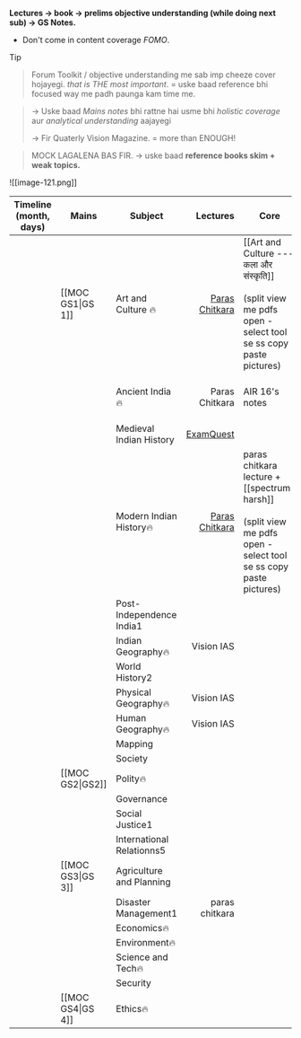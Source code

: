 **Lectures → book → prelims objective understanding (while doing next sub) → GS Notes.**
- Don't come in content coverage *FOMO*.
> [!tip]
> >Forum Toolkit / objective understanding me sab imp cheeze cover hojayegi. *that is THE most important*. = uske baad reference bhi focused way me padh paunga kam time me.
>
> >→ Uske baad *Mains notes* bhi rattne hai usme bhi *holistic coverage* aur *analytical understanding* aajayegi
> >
> >→ Fir Quaterly Vision Magazine. = more than ENOUGH! 
>
> >MOCK LAGALENA BAS FIR.
> > → uske baad **reference books skim + weak topics.**

![[image-121.png]]

| **Timeline** (month, days) | **Mains**         | **Subject**               |                                                                                      **Lectures** | **Core**                                                                                                             | **Objective understanding** | **Strategy** |                          **Reference**                           |
| -------------------------- | ----------------- | ------------------------- | ------------------------------------------------------------------------------------------------: | -------------------------------------------------------------------------------------------------------------------- | --------------------------- | ------------ | :--------------------------------------------------------------: |
|                            | [[MOC GS1\|GS 1]] | Art and Culture 🔥        | [Paras Chitkara](https://www.youtube.com/watch?v=de_dYjUZ5ZA&ab_channel=UPSCBlueprintbyUnacademy) | [[Art and Culture --- कला और संस्कृति]]<br><br>(split view me pdfs open - select tool se ss copy paste pictures)     | Forum Toolkit               |              | NCERTs(cd):<br><br>1. Knowledge traditions, <br><br>2. fine arts |
|                            |                   | Ancient India🔥           |                                                                                    Paras Chitkara | AIR 16's notes                                                                                                       | Forum toolkit               |              |                (cd) New NCERT 12th part 1<br><br>                |
|                            |                   | Medieval Indian History   |           [ExamQuest](https://www.youtube.com/watch?v=98UyPQjCfOc&ab_channel=ExamQuestIASAcademy) |                                                                                                                      |                             |              |                                                                  |
|                            |                   | Modern Indian History🔥   |  [Paras Chitkara](https://www.youtube.com/watch?v=rJbEW3Zk5kQ&ab_channel=ThinQIASbyParasChitkara) | paras chitkara lecture + [[spectrum-harsh]]<br><br>(split view me pdfs open - select tool se ss copy paste pictures) |                             |              |       [[Modern Indian History - आधुनिक भारतीय इतिहास]]<br>       |
|                            |                   | Post- Independence India1 |                                                                                                   |                                                                                                                      |                             |              |                                                                  |
|                            |                   | Indian Geography🔥        |                                                                                        Vision IAS |                                                                                                                      |                             |              |                                                                  |
|                            |                   | World History2            |                                                                                                   |                                                                                                                      |                             |              |                                                                  |
|                            |                   | Physical Geography🔥      |                                                                                        Vision IAS |                                                                                                                      |                             |              |                                                                  |
|                            |                   | Human Geography🔥         |                                                                                        Vision IAS |                                                                                                                      |                             |              |                                                                  |
|                            |                   | Mapping                   |                                                                                                   |                                                                                                                      |                             |              |                                                                  |
|                            |                   | Society                   |                                                                                                   |                                                                                                                      |                             |              |                                                                  |
|                            | [[MOC GS2\|GS2]]  | Polity🔥                  |                                                                                                   |                                                                                                                      |                             |              |                                                                  |
|                            |                   | Governance                |                                                                                                   |                                                                                                                      |                             |              |                                                                  |
|                            |                   | Social Justice1           |                                                                                                   |                                                                                                                      |                             |              |                                                                  |
|                            |                   | International Relationns5 |                                                                                                   |                                                                                                                      |                             |              |                                                                  |
|                            | [[MOC GS3\|GS 3]] | Agriculture and Planning  |                                                                                                   |                                                                                                                      |                             |              |                                                                  |
|                            |                   | Disaster Management1      |                                                                                    paras chitkara |                                                                                                                      |                             |              |                                                                  |
|                            |                   | Economics🔥               |                                                                                                   |                                                                                                                      |                             |              |                                                                  |
|                            |                   | Environment🔥             |                                                                                                   |                                                                                                                      |                             |              |                                                                  |
|                            |                   | Science and Tech🔥        |                                                                                                   |                                                                                                                      |                             |              |                                                                  |
|                            |                   | Security                  |                                                                                                   |                                                                                                                      |                             |              |                                                                  |
|                            | [[MOC GS4\|GS 4]] | Ethics🔥                  |                                                                                                   |                                                                                                                      |                             |              |                                                                  |
